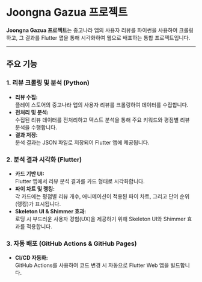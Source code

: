 # Joongna Gazua 프로젝트

**Joongna Gazua 프로젝트**는 중고나라 앱의 사용자 리뷰를 파이썬을 사용하여 크롤링하고, 그 결과를 Flutter 앱을 통해 시각화하여 웹으로 배포하는 통합 프로젝트입니다.

---

## 주요 기능

### 1. 리뷰 크롤링 및 분석 (Python)
- **리뷰 수집:**  
  플레이 스토어의 중고나라 앱의 사용자 리뷰를 크롤링하여 데이터를 수집합니다.
- **전처리 및 분석:**  
  수집된 리뷰 데이터를 전처리하고 텍스트 분석을 통해 주요 키워드와 평점별 리뷰 분석을 수행합니다.
- **결과 저장:**  
  분석 결과는 JSON 파일로 저장되어 Flutter 앱에 제공됩니다.

### 2. 분석 결과 시각화 (Flutter)
- **카드 기반 UI:**  
  Flutter 앱에서 리뷰 분석 결과를 카드 형태로 시각화합니다.
- **파이 차트 및 랭킹:**  
  각 카드에는 평점별 리뷰 개수, 애니메이션이 적용된 파이 차트, 그리고 단어 순위(랭킹)가 표시됩니다.
- **Skeleton UI & Shimmer 효과:**  
  로딩 시 부드러운 사용자 경험(UX)을 제공하기 위해 Skeleton UI와 Shimmer 효과를 적용합니다.

### 3. 자동 배포 (GitHub Actions & GitHub Pages)
- **CI/CD 자동화:**  
  GitHub Actions를 사용하여 코드 변경 시 자동으로 Flutter Web 앱을 빌드합니다.